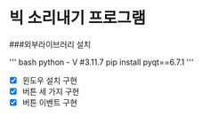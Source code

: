 # 빅 소리내기 프로그램

###외부라이브러리 설치

''' bash
python - V #3.11.7
pip install pyqt==6.7.1
'''

* [x] 윈도우 설치 구현
* [x] 버튼 세 가지 구현
* [x] 버튼 이벤트 구현